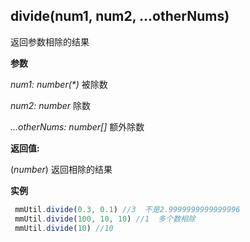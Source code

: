 ## divide(num1, num2, ...otherNums)

返回参数相除的结果

**参数**

_num1: number(*)_ 被除数

_num2: number_ 除数

_...otherNums: number[]_ 额外除数


**返回值:** 

(*number*) 返回相除的结果

**实例** 

``` js
 mmUtil.divide(0.3, 0.1) //3  不是2.9999999999999996
 mmUtil.divide(100, 10, 10) //1  多个数相除
 mmUtil.divide(10) //10
```




